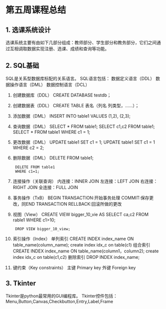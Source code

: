 # 第五周课程总结
## 1. 选课系统设计

选课系统主要有由如下几部分组成：教师部分、学生部分和教务部分，它们之间通过互相调取数据实现注册、选课、成绩和查询等功能。

## 2. SQL基础
SQL是关系型数据库标配的关系语言。
SQL语言包括：
		数据定义语言（DDL）
		数据操作语言（DML）
		数据控制语言（DCL）
1. 创建数据库（DDL）
		CREATE DATABASE testdb；

2. 创建数据表（DDL）
		CREATE TABLE 表名（列名 列类型，……）；
	
3. 添加数据（DML）
		INSERT INTO table1
		VALUES
		(1,2),
		(2,3);
4. 查询数据（DML）
		SELECT * FROM table1;
		SELECT c1,c2 FROM table1;
		SELECT * FROM table1 WHERE c1 = 1;
	
5. 更改数据（DML）
		UPDATE table1 SET c1 = 1;
		UPDATE table1
		SET c1 = 1
		WHERE c2 = 2;
	
6. 删除数据（DML）
		DELETE FROM table1;
		
		DELETE FROM table1
		WHERE c1=1;
	
7. 连接操作（关联查询）
		内连接：INNER JOIN
		左连接：LEFT JOIN
		右连接：RIGHT JOIN
		全连接：FULL JOIN
	
8. 事务操作（TxB）
		BEGIN TRANSACTION:开始事务处理
		COMMIT:保存更改，同END TRANSACTION
		RELLBACK:回滚所做的更改
	
9. 视图（View）
		CREATE VIEW bigger_10_vie AS
		SELECT ca,c2
		FROM rable1
		WHERE c1>10;
		
	
		DROP VIEW bigger_10_view;
	
10. 索引操作（Index）
		单列索引
				CREATE INDEX index_name ON table_name(column_name);
				create index idx_c on table(c1)
		组合索引
				CREATE INDEX index_name ON table_name(column1，column2);
				create index idx_c on table(c1,c2)
		删除索引
				DROP INDEX index_name;
	
11. 键约束（Key constraints）
		主键 	Primary key
		外键 Foreign key
		
## 3. Tkinter
Tkinter是python最常用的GUI编程库。
Tkinter控件包括：
		Menu,Button,Canvas,Checkbutton,Entry,Label,Frame
		